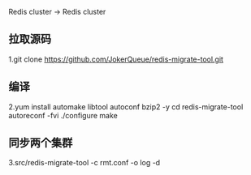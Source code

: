 Redis cluster -> Redis cluster
## 拉取源码
1.git clone https://github.com/JokerQueue/redis-migrate-tool.git
## 编译
2.yum install automake libtool autoconf bzip2 -y
cd redis-migrate-tool
autoreconf -fvi
./configure
make
## 同步两个集群
3.src/redis-migrate-tool -c rmt.conf -o log -d
